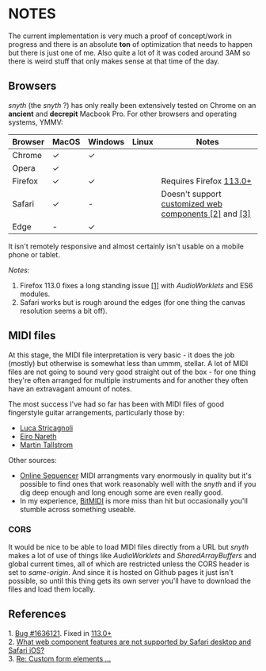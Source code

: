 # NOTES

The current implementation is very much a proof of concept/work in progress and there is an absolute **ton**
of optimization that needs to happen but there is just one of me. Also quite a lot of it was coded around 3AM
so there is weird stuff that only makes sense at that time of the day.

## Browsers

_snyth_ (the _snyth_ ?) has only really been extensively tested on Chrome on an **ancient** and **decrepit**
Macbook Pro. For other browsers and operating systems, YMMV:

| Browser | MacOS | Windows | Linux | Notes                                                                               |
|---------|-------|---------|-------|-------------------------------------------------------------------------------------|
| Chrome  | ✓     | ✓       |       |                                                                                     |
| Opera   | ✓     |         |       |                                                                                     |
| Firefox | ✓     | ✓       |       | Requires Firefox [113.0+](https://www.mozilla.org/en-US/firefox/113.0/releasenotes) |
| Safari  | ✓     | -       |       | Doesn't support [customized web components [2]](#2) and [[3]](#3)                   |
| Edge    | -     | ✓       |       |                                                                                     |

It isn't remotely responsive and almost certainly isn't usable  on a mobile phone or tablet.

_Notes:_
1. Firefox 113.0 fixes a long standing issue [[1]](#2) with _AudioWorklets_ and ES6 modules.
2. Safari works but is rough around the edges (for one thing the canvas resolution seems a bit off).


## MIDI files

At this stage, the MIDI file interpretation is very basic - it does the job (mostly) but otherwise is somewhat
less than ummm, stellar. A lot of MIDI files are not going to sound very good straight out of the box - for one
thing they're often arranged for multiple instruments and for another they often have an extravagant amount of
notes.

The most success I've had so far has been with MIDI files of good fingerstyle guitar arrangements, particularly
those by:

- [Luca Stricagnoli](https://www.youtube.com/@LucaStricagnoli)
- [Eiro Nareth](https://www.youtube.com/watch?v=SaZiUBfXKEs)
- [Martin Tallstrom](https://www.youtube.com/@tallstrom)

Other sources:

- [Online Sequencer](https://onlinesequencer.net) MIDI arrangments vary enormously in quality but it's possible
  to find ones that work reasonably well with the _snyth_ and if you dig deep enough and long enough some are 
  even really good. 
- In my experience, [BitMIDI](https://bitmidi.com) is more miss than hit but occasionally you'll stumble across
  something useable.

### CORS

It would be nice to be able to load MIDI files directly from a URL but _snyth_ makes a lot of use of things like
_AudioWorklets_ and _SharedArrayBuffers_ and global current times, all of which are restricted unless the CORS
header is set to _same-origin_. And since it is hosted on Github pages it just isn't possible, so until this 
thing gets its own server you'll have to download the files and load them locally.

## References

<a id="1">1.</a> [Bug #1636121](https://bugzilla.mozilla.org/show_bug.cgi?id=1636121). Fixed in [113.0+](https://www.mozilla.org/en-US/firefox/113.0/releasenotes)  
<a id="2">2.</a> [What web component features are not supported by Safari desktop and Safari iOS?](https://stackoverflow.com/questions/72090155/what-web-component-features-are-not-supported-by-safari-desktop-and-safari-ios)  
<a id="3">3.</a> [Re: Custom form elements ...](https://lists.w3.org/Archives/Public/public-webapps/2013OctDec/1051.html)  